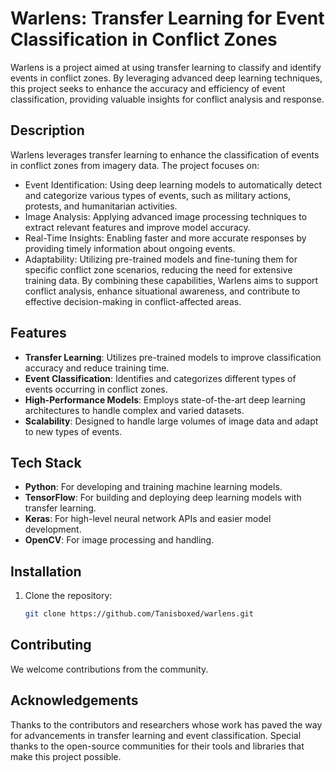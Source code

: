 # Warlens: Transfer Learning for Event Classification in Conflict Zones

Warlens is a project aimed at using transfer learning to classify and identify events in conflict zones. By leveraging advanced deep learning techniques, this project seeks to enhance the accuracy and efficiency of event classification, providing valuable insights for conflict analysis and response.

## Description 
Warlens leverages transfer learning to enhance the classification of events in conflict zones from imagery data. The project focuses on:
- Event Identification: Using deep learning models to automatically detect and categorize various types of events, such as military actions, protests, and humanitarian activities.
- Image Analysis: Applying advanced image processing techniques to extract relevant features and improve model accuracy. 
- Real-Time Insights: Enabling faster and more accurate responses by providing timely information about ongoing events.
- Adaptability: Utilizing pre-trained models and fine-tuning them for specific conflict zone scenarios, reducing the need for extensive training data.
By combining these capabilities, Warlens aims to support conflict analysis, enhance situational awareness, and contribute to effective decision-making in conflict-affected areas.

## Features
- **Transfer Learning**: Utilizes pre-trained models to improve classification accuracy and reduce training time.
- **Event Classification**: Identifies and categorizes different types of events occurring in conflict zones.
- **High-Performance Models**: Employs state-of-the-art deep learning architectures to handle complex and varied datasets.
- **Scalability**: Designed to handle large volumes of image data and adapt to new types of events.

## Tech Stack

- **Python**: For developing and training machine learning models.
- **TensorFlow**: For building and deploying deep learning models with transfer learning.
- **Keras**: For high-level neural network APIs and easier model development.
- **OpenCV**: For image processing and handling.

## Installation

1. Clone the repository:
   ```bash
   git clone https://github.com/Tanisboxed/warlens.git

## Contributing
We welcome contributions from the community. 

## Acknowledgements
Thanks to the contributors and researchers whose work has paved the way for advancements in transfer learning and event classification.
Special thanks to the open-source communities for their tools and libraries that make this project possible.
